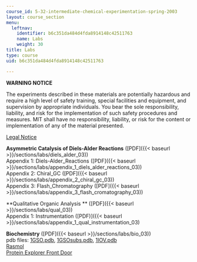 ```yaml
---
course_id: 5-32-intermediate-chemical-experimentation-spring-2003
layout: course_section
menu:
  leftnav:
    identifier: b6c351da484d4fda8914148c42511763
    name: Labs
    weight: 30
title: Labs
type: course
uid: b6c351da484d4fda8914148c42511763

---
```


**WARNING NOTICE**

The experiments described in these materials are potentially hazardous and require a high level of safety training, special facilities and equipment, and supervision by appropriate individuals. You bear the sole responsibility, liability, and risk for the implementation of such safety procedures and measures. MIT shall have no responsibility, liability, or risk for the content or implementation of any of the material presented.  
  
[Legal Notice](/terms/)

**Asymmetric Catalysis of Diels-Alder Reactions** ([PDF]({{< baseurl >}}/sections/labs/diels_alder_03))  
Appendix 1: Diels-Alder\_Reactions ([PDF]({{< baseurl >}}/sections/labs/appendix_1_diels_alder_reactions_03))  
Appendix 2: Chiral\_GC ([PDF]({{< baseurl >}}/sections/labs/appendix_2_chiral_gc_03))  
Appendix 3: Flash\_Chromatography ([PDF]({{< baseurl >}}/sections/labs/appendix_3_flash_cromatography_03))

**Qualitative Organic Analysis ** ([PDF]({{< baseurl >}}/sections/labs/qual_03))  
Appendix 1: Instrumentation ([PDF)]({{< baseurl >}}/sections/labs/appendix_1_qual_instrumentation_03)

**Biochemistry** ([PDF]({{< baseurl >}}/sections/labs/bio_03))  
pdb files: [1GSO.pdb](/courses/chemistry/5-32-intermediate-chemical-experimentation-spring-2003/labs/1gso.pdb), [1GSOsubs.pdb](/courses/chemistry/5-32-intermediate-chemical-experimentation-spring-2003/labs/1gsosubs.pdb), [1IOV.pdb](/courses/chemistry/5-32-intermediate-chemical-experimentation-spring-2003/labs/1IOV.pdb)  
[Rasmol](http://www.umass.edu/microbio/rasmol/)  
[Protein Explorer Front Door](http://www.umass.edu/molvis/pipe/protexpl/frntdoor.htm)